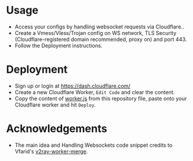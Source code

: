 # Usage
* Access your configs by handling websocket requests via Cloudflare..
* Create a Vmess/Vless/Trojan config on WS network, TLS Security (Cloudflare-registered domain recommended, proxy on) and port 443.
* Follow the Deployment instructions.

# Deployment
* Sign up or login at https://dash.cloudflare.com/
* Create a new Cloudflare Worker, `Edit Code` and clear the content.
* Copy the content of [worker.js](./worker.js) from this repository file, paste onto your Cloudflare worker and hit `Deploy`.

# Acknowledgements
* The main idea and Handling Websockets code snippet credits to Vfarid's [v2ray-worker-merge](https://github.com/vfarid/v2ray-worker-merge/tree/main).
